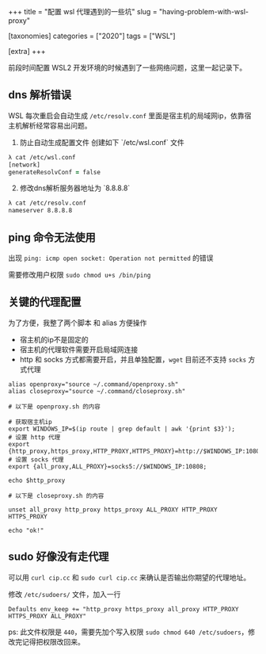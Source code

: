 +++
title = "配置 wsl 代理遇到的一些坑"
slug = "having-problem-with-wsl-proxy"

[taxonomies]
categories = ["2020"]
tags = ["WSL"]

[extra]
+++

前段时间配置 WSL2 开发环境的时候遇到了一些网络问题，这里一起记录下。

<!-- more -->

## dns 解析错误

WSL 每次重启会自动生成 `/etc/resolv.conf` 里面是宿主机的局域网ip，依靠宿主机解析经常容易出问题。
1. <p>防止自动生成配置文件 创建如下 `/etc/wsl.conf` 文件</p>  
```zsh
λ cat /etc/wsl.conf
[network]
generateResolvConf = false
```

2. <p>修改dns解析服务器地址为 `8.8.8.8`</p>  
```zsh
λ cat /etc/resolv.conf
nameserver 8.8.8.8
```
## ping 命令无法使用

出现 `ping: icmp open socket: Operation not permitted` 的错误

需要修改用户权限 `sudo chmod u+s /bin/ping`

## 关键的代理配置

为了方便，我整了两个脚本 和 alias 方便操作
- 宿主机的ip不是固定的
- 宿主机的代理软件需要开启局域网连接
- http 和 socks 方式都需要开启，并且单独配置，`wget` 目前还不支持 `socks` 方式代理

```
alias openproxy="source ~/.command/openproxy.sh"
alias closeproxy="source ~/.command/closeproxy.sh"
```
```
# 以下是 openproxy.sh 的内容

# 获取宿主机ip
export WINDOWS_IP=$(ip route | grep default | awk '{print $3}');
# 设置 http 代理
export {http_proxy,https_proxy,HTTP_PROXY,HTTPS_PROXY}=http://$WINDOWS_IP:10809;
# 设置 socks 代理
export {all_proxy,ALL_PROXY}=socks5://$WINDOWS_IP:10808;

echo $http_proxy
```
```
# 以下是 closeproxy.sh 的内容

unset all_proxy http_proxy https_proxy ALL_PROXY HTTP_PROXY HTTPS_PROXY

echo "ok!"
```

## sudo 好像没有走代理
可以用 `curl cip.cc` 和 `sudo curl cip.cc` 来确认是否输出你期望的代理地址。

修改 `/etc/sudoers/` 文件，加入一行

`Defaults env_keep += "http_proxy https_proxy all_proxy HTTP_PROXY HTTPS_PROXY ALL_PROXY"`

ps: 此文件权限是 `440`，需要先加个写入权限 `sudo chmod 640 /etc/sudoers`，修改完记得把权限改回来。